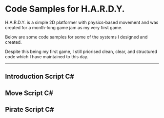 # Code Samples for H.A.R.D.Y.

H.A.R.D.Y. is a simple 2D platformer with physics-based movement and was created for a month-long game jam as my very first game.

Below are some code samples for some of the systems I designed and created.

Despite this being my first game, I still priorised clean, clear, and structured code which I have maintained to this day.

---

## Introduction Script C#

## Move Script C#

## Pirate Script C#
